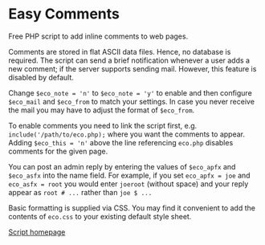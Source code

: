 # Easy Comments

Free PHP script to add inline comments to web pages.

Comments are stored in flat ASCII data files. Hence, no database is required. The script can send a brief notification whenever a user adds a new comment; if the server supports sending mail. However, this feature is disabled by default.

Change `$eco_note = 'n'` to `$eco_note = 'y'` to enable and then configure `$eco_mail` and `$eco_from` to match your settings. In case you never receive the mail you may have to adjust the format of `$eco_from`.

To enable comments you need to link the script first, e.g. `include('/path/to/eco.php);` where you want the comments to appear. Adding `$eco_this = 'n'` above the line referencing `eco.php` disables comments for the given page.

You can post an admin reply by entering the values of `$eco_apfx` and `$eco_asfx` into the name field. For example, if you set `eco_apfx = joe` and `eco_asfx = root` you would enter `joeroot` (without space) and your reply appear as `root # ...` rather than `joe $ ...`

Basic formatting is supplied via CSS. You may find it convenient to add the contents of `eco.css` to your existing default style sheet.

[Script homepage](http://phclaus.eu.org/php-scripts/easy-comments)
